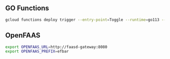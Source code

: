## GO Functions

```bash
gcloud functions deploy trigger --entry-point=Toggle --runtime=go113 --trigger-http --set-env-vars "PROJECT_ID=functest-307416,REGION=us-central1"
```

## OpenFAAS

```bash
export OPENFAAS_URL=http://faasd-gateway:8080
export OPENFAAS_PREFIX=efbar
```
